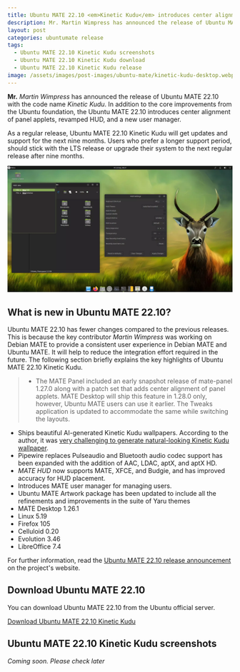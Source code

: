 ```yaml
---
title: Ubuntu MATE 22.10 <em>Kinetic Kudu</em> introduces center alignment of panel applets
description: Mr. Martin Wimpress has announced the release of Ubuntu MATE 22.10 Kinetic Kudu that features center alignment of panel applets, improved HUD, and new user manager.
layout: post
categories: ubuntumate release
tags: 
  - Ubuntu MATE 22.10 Kinetic Kudu screenshots
  - Ubuntu MATE 22.10 Kinetic Kudu download
  - Ubuntu MATE 22.10 Kinetic Kudu release
image: /assets/images/post-images/ubuntu-mate/kinetic-kudu-desktop.webp
---
```


**Mr.** *Martin Wimpress* has announced the release of Ubuntu MATE 22.10 with the code name *Kinetic Kudu*. In addition to the core improvements from the Ubuntu foundation, the Ubuntu MATE 22.10 introduces center alignment of panel applets, revamped HUD, and a new user manager.

As a regular release, Ubuntu MATE 22.10 Kinetic Kudu will get updates and support for the next nine months. Users who prefer a longer support period, should stick with the LTS release or upgrade their system to the next regular release after nine months.

![Ubuntu MATE 22.10 Kinetic Kudu featured image](/assets/images/post-images/ubuntu-mate/kinetic-kudu-desktop.webp)

## What is new in Ubuntu MATE 22.10?

Ubuntu MATE 22.10 has fewer changes compared to the previous releases. This is because the key contributor *Martin Wimpress* was working on Debian MATE to provide a consistent user experience in Debian MATE and Ubuntu MATE. It will help to reduce the integration effort required in the future. The following section briefly explains the key highlights of Ubuntu MATE 22.10 Kinetic Kudu.

> - The MATE Panel included an early snapshot release of mate-panel 1.27.0 along with a patch set that adds center alignment of panel applets. MATE Desktop will ship this feature in 1.28.0 only, however, Ubuntu MATE users can use it earlier. The Tweaks application is updated to accommodate the same while switching the layouts.
- Ships beautiful AI-generated Kinetic Kudu wallpapers. According to the author, it was [very challenging to generate natural-looking Kinetic Kudu wallpaper](https://twitter.com/simonjbutcher/status/1572574722612920322).
- Pipewire replaces Pulseaudio and Bluetooth audio codec support has been expanded with the addition of AAC, LDAC, aptX, and aptX HD.
- *MATE HUD* now supports MATE, XFCE, and Budgie, and has improved accuracy for HUD placement.
- Introduces MATE user manager for managing users.
- Ubuntu MATE Artwork package has been updated to include all the refinements and improvements in the suite of Yaru themes
- MATE Desktop 1.26.1
- Linux 5.19
- Firefox 105
- Celluloid 0.20
- Evolution 3.46
- LibreOffice 7.4 

For further information, read the [Ubuntu MATE 22.10 release announcement](https://ubuntu-mate.org/blog/ubuntu-mate-kinetic-kudu-release-notes/) on the project's website.

## Download Ubuntu MATE 22.10
You can download Ubuntu MATE 22.10 from the Ubuntu official server.

<a href="https://cdimage.ubuntu.com/ubuntu-mate/releases/22.10/release/" class="download">Download Ubuntu MATE 22.10 Kinetic Kudu</a>

## Ubuntu MATE 22.10 Kinetic Kudu screenshots

*Coming soon. Please check later*
